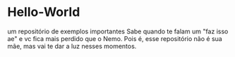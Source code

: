 # Hello-World
um repositório de exemplos importantes
Sabe quando te falam um "faz isso ae" e vc fica mais perdido que o Nemo. Pois é, esse repositório não é sua mãe, mas vai te dar a luz nesses momentos.

